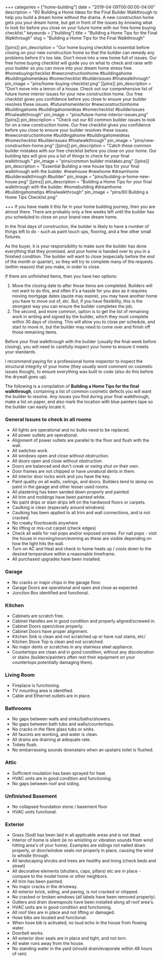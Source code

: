 +++
categories = ["home-building"]
date = "2019-04-09T00:00:00-04:00"
description = "60 Building a Home Ideas for the Final Builder Walkthrough to help you build a dream home without the drama. A new construction home gets you your dream home, but get in front of the issues by knowing what to look for before you close on your future home with our free home buying checklist."
keywords = ["building"]
title = "Building a Home Tips for the Final Walkthrough"
slug = "Building a Home Tips for the Final Walkthrough"

[[pins]]
pin_description = "Our home buying checklist is essential before closing on your new construction home so that the builder can remedy any problems before it's too late. Don't move into a new home full of issues.  Our free home buying checklist will guide you on what to check and raise with your builder so you can move into your dream home stress free.  #homebuyingchecklist #newconstructionhome #buildingahome #buildingahomeideas #homechecklist #builderissues #finalwalkthrough"
pin_image = "pins/home-buying-checklist.png"
[[pins]]
pin_description = "Don't move into a lemon of a house.  Check out our comprehensive list of future home interior issues for your new construction home.  Our free checklist gives you confidence before you close to ensure your builder resolves these issues. #futurehomeinterior #newconstructionhome #buildingahome #buildingahomeideas #homechecklist #builderissues #finalwalkthrough"
pin_image = "pins/future-home-interior-issues.png"
[[pins]]
pin_description = "Check out our 60 common builder issues to look for on a new construction home.  Our free checklist gives you confidence before you close to ensure your builder resolves these issues. #newconstructionhome #buildingahome #buildingahomeideas #homechecklist #builderissues #finalwalkthrough"
pin_image = "pins/new-construction-home.png"
[[pins]]
pin_description = "Catch these common builder mistakes with our free checklist before you close on your home. Our building tips will give you a list of things to check for your final walkthrough."
pin_image = "pins/common builder mistakes.png"
[[pins]]
pin_description = "Essential Building a new house tips for your final walkthrough with the builder. #newhouse #newhome #dreamhome #builderwalkthrough #builder"
pin_image = "pins/building-a-home-new-house.png"
[[pins]]
pin_description = "Building a Home Tips for your final walkthrough with the builder. #homebuilding #dreamhome #buildingahometips #finalwalkthrough"
pin_image = "pins/60 Building a Home Tips Checklist.png"

+++
If you have made it this far in your home building journey, then you are almost there.  There are probably only a few weeks left until the builder has you scheduled to close on your brand new dream home.

In the final days of construction, the builder is likely to have a number of things left to do - such as paint touch ups, flooring, and a few other small fixtures.

As the buyer, it is your responsibility to make sure the builder has done everything that they promised, and your home is handed over to you in a finished condition.  The builder will want to close (especially before the end of the month or quarter), so they will try to complete many of the requests (within reason) that you make, in order to close.

If there are unfinished items, then you have two options:

1. Move the closing date to after those items are completed.  Builders will not want to do this, and often it's a hassle for you also as it requires moving mortgage dates (quote may expire), you may have another home you have to move out of, etc.  But, if you have flexibility, this is the strongest way you can ensure the builder completes the job.
2. The second, and more common, option is to get the list of remaining work in writing and signed by the builder, which they must complete within 30 days of closing.  This will allow you to close per schedule, and start to move in, but the builder may need to come over and finish off those remaining items.

Before your final walkthrough with the builder (usually the final week before closing), you will need to carefully inspect your home to ensure it meets your standards.

I recommend paying for a professional home inspector to inspect the structural integrity of your home (they usually wont comment on cosmetic issues though), to ensure everything was built to code (also do this before the drywall goes up).

The following is a compilation of **Building a Home Tips for the final walkthrough**, containing a list of common cosmetic defects you will want the builder to resolve.  Any issues you find during your final walkthrough, make a list on paper, and also mark the location with blue painters tape so the builder can easily locate it.

### General Issues to check in all rooms

* All lights are operational and no bulbs need to be replaced.
* All power outlets are operational.
* Alignment of power outlets are parallel to the floor and flush with the wall.
* All switches work.
* All windows open and close without obstruction.
* All doors open and close without obstruction.
* Doors are balanced and don't creak or swing shut on their own.
* Door frames are not chipped or have unnatural dents in them.
* All interior door locks work and you have the key.
* Paint quality on all walls, ceilings, and doors.  Builders tend to skimp on paint in the garage and other lesser used rooms.
* All plastering has been sanded down properly and painted.
* All trim and moldings have been painted white.
* No paint drips or stain drips left on the hardwood floors or carpets.
* Caulking is clean (especially around windows)
* Caulking has been applied to all trim and wall connections, and is not cracked.
* No creaky floorboards anywhere
* No lifting or mis-cut carpet (check edges)
* Check all walls for nail pops and/or exposed screws.  For nail pops - visit the house in morning/noon/evening as these are visible depending on how the light hits the wall.
* Turn on AC and Heat and check to home heats up / cools down to the desired temperature within a reasonable timeframe.
* All purchased upgrades have been installed.

### Garage

* No cracks or major chips in the garage floor.
* Garage Doors are operational and open and close as expected.
* Junction Box identified and functional.

### Kitchen

* Cabinets are scratch free.
* Cabinet Handles are in good condition and properly aligned/screwed in.
* Cabinet Doors open/close properly.
* Cabinet Doors have proper alignment.
* Kitchen Sink is clean and not scratched up or have rust stains, etc/
* Kitchen Stove Top is clean and not scratched.
* No major dents or scratches in any stainless steel appliance.
* Countertops are clean and in good condition, without any discoloration or stains (builders/painters often rest their equipment on your countertops potentially damaging them).

### Living Room

* Fireplace is functioning.
* TV mounting area is identified.
* Cable and Ethernet outlets are in place.

### Bathrooms

* No gaps between walls and sinks/baths/showers.
* No gaps between bath tubs and walls/countertops.
* No cracks in the fibre glass tubs or sinks.
* All faucets are working, and water is clean.
* All drains are draining at adequate rate.
* Toilets flush.
* No embarrassing sounds downstairs when an upstairs toilet is flushed.

### Attic

* Sufficient insulation has been sprayed for heat.
* HVAC units are in good condition and functioning.
* No gaps between roof and siding.

### Unfinished Basement

* No collapsed foundation stone / basement floor
* HVAC units functional.

### Exterior

* Grass (Sod) has been laid in all applicable areas and is not dead.
* Interior of home is silent (ie no whistling or vibration sounds from wind hitting area's of your home).  Examples are sidings not nailed down properly, or door/window seals not properly in place, causing the wind to whistle through.
* All landscaping shrubs and trees are healthy and living (check beds and street)
* All decorative elements (shutters, caps, pillars) etc are in place - compare to the model home or other neighbors.
* All trim has been painted.
* No major cracks in the driveway.
* All exterior brick, siding, and paving, is not cracked or chipped.
* No cracked or broken windows (all labels have been removed properly).
* Gutters and drain downspouts have been installed along all roof area's.
* HVAC units are in good condition and functioning.
* All roof tiles are in place and not lifting or damaged.
* Hose bibs are located and functional.
* When hose bib is activated, no loud echo in the house from flowing water.
* Doorbell works.
* All exterior door seals are in place and tight, and not torn.
* All water runs away from the house.
* No standing water in the yard (should drain/evaporate within 48 hours of rain)